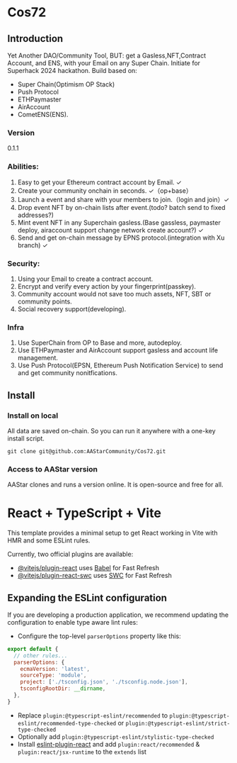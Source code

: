 # Cos72
## Introduction

Yet Another DAO/Community Tool, BUT: get a Gasless,NFT,Contract Account, and ENS, with your Email on any Super Chain. 
Initiate for Superhack 2024 hackathon. 
Build based on: 
+ Super Chain(Optimism OP Stack)
+ Push Protocol
+ ETHPaymaster
+ AirAccount 
+ CometENS(ENS).

### Version
0.1.1

### Abilities:
1. Easy to get your Ethereum contract account by Email. ✓
2. Create your community onchain in seconds. ✓（op+base）
3. Launch a event and share with your members to join.（login and join）✓
4. Drop event NFT by on-chain lists after event.(todo? batch send to fixed addresses?)
5. Mint event NFT in any Superchain gasless.(Base gassless, paymaster deploy, airaccount support change network create account?) ✓
6. Send and get on-chain message by EPNS protocol.(integration with Xu branch) ✓

### Security:
1. Using your Email to create a contract account.
2. Encrypt and verify every action by your fingerprint(passkey).
3. Community account would not save too much assets, NFT, SBT or community points.
4. Social recovery support(developing).

### Infra
1. Use SuperChain from OP to Base and more, autodeploy.
2. Use ETHPaymaster and AirAccount support gasless and account life management.
3. Use Push Protocol(EPSN, Ethereum Push Notification Service) to send and get community nonitfications.

## Install
### Install on local
All data are saved on-chain. So you can run it anywhere with a one-key install script.

```
git clone git@github.com:AAStarCommunity/Cos72.git
```

### Access to AAStar version
AAStar clones and runs a version online. It is open-source and free for all.

# React + TypeScript + Vite

This template provides a minimal setup to get React working in Vite with HMR and some ESLint rules.

Currently, two official plugins are available:

- [@vitejs/plugin-react](https://github.com/vitejs/vite-plugin-react/blob/main/packages/plugin-react/README.md) uses [Babel](https://babeljs.io/) for Fast Refresh
- [@vitejs/plugin-react-swc](https://github.com/vitejs/vite-plugin-react-swc) uses [SWC](https://swc.rs/) for Fast Refresh

## Expanding the ESLint configuration

If you are developing a production application, we recommend updating the configuration to enable type aware lint rules:

- Configure the top-level `parserOptions` property like this:

```js
export default {
  // other rules...
  parserOptions: {
    ecmaVersion: 'latest',
    sourceType: 'module',
    project: ['./tsconfig.json', './tsconfig.node.json'],
    tsconfigRootDir: __dirname,
  },
}
```

- Replace `plugin:@typescript-eslint/recommended` to `plugin:@typescript-eslint/recommended-type-checked` or `plugin:@typescript-eslint/strict-type-checked`
- Optionally add `plugin:@typescript-eslint/stylistic-type-checked`
- Install [eslint-plugin-react](https://github.com/jsx-eslint/eslint-plugin-react) and add `plugin:react/recommended` & `plugin:react/jsx-runtime` to the `extends` list

